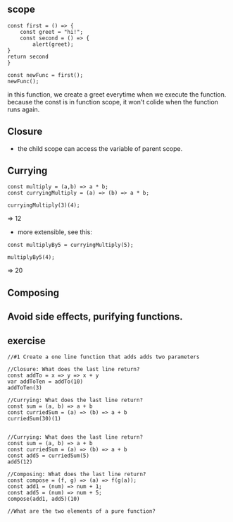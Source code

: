## scope

```
const first = () => {
	const greet = "hi!";
	const second = () => {
		alert(greet);
}
return second
}

const newFunc = first();
newFunc();
```

in this function, we create a greet everytime when we execute the function.
because the const is in function scope, it won't colide when the function runs again.

## Closure

- the child scope can access the variable of parent scope.

## Currying

```
const multiply = (a,b) => a * b;
const curryingMultiply = (a) => (b) => a * b;
```
```
curryingMultiply(3)(4);
```
=> 12
- more extensible, see this:
```
const multiplyBy5 = curryingMultiply(5);
```
```
multiplyBy5(4);
```
=> 20

## Composing


## Avoid side effects, purifying functions.

## exercise
```
//#1 Create a one line function that adds adds two parameters

//Closure: What does the last line return?
const addTo = x => y => x + y
var addToTen = addTo(10)
addToTen(3)

//Currying: What does the last line return?
const sum = (a, b) => a + b
const curriedSum = (a) => (b) => a + b
curriedSum(30)(1)


//Currying: What does the last line return?
const sum = (a, b) => a + b
const curriedSum = (a) => (b) => a + b
const add5 = curriedSum(5)
add5(12)

//Composing: What does the last line return?
const compose = (f, g) => (a) => f(g(a));
const add1 = (num) => num + 1;
const add5 = (num) => num + 5;
compose(add1, add5)(10)

//What are the two elements of a pure function?
```
